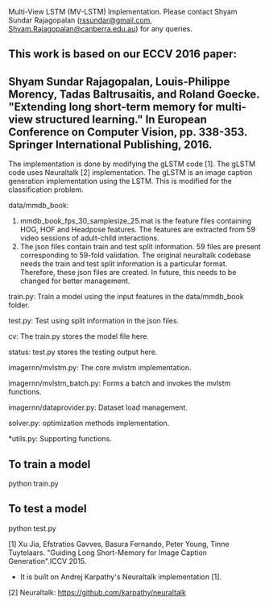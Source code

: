 Multi-View LSTM (MV-LSTM) Implementation. Please contact Shyam Sundar Rajagopalan (rssundar@gmail.com, Shyam.Rajagopalan@canberra.edu.au) for any queries.

This work is based on our ECCV 2016 paper:
----------------------------------------------------------------------------------------------------
Shyam Sundar Rajagopalan, Louis-Philippe Morency, Tadas Baltrusaitis, and Roland Goecke. "Extending long short-term memory for multi-view structured learning." In European Conference on Computer Vision, pp. 338-353. Springer International Publishing, 2016.
----------------------------------------------------------------------------------------------------

The implementation is done by modifying the gLSTM code [1]. The gLSTM code uses Neuraltalk [2] implementation.  The gLSTM is an image caption generation implementation using the LSTM. This is modified for the classification problem. 

data/mmdb_book:
1. mmdb_book_fps_30_samplesize_25.mat is the feature files containing HOG, HOF and Headpose features. The features are extracted from 59 video sessions of adult-child interactions.
2. The json files contain train and test split information. 59 files are present corresponding to 59-fold validation. The original neuraltalk codebase needs the train and test split information is a particular format. Therefore, these json files are created. In future, this needs to be changed for better management.
 
train.py: Train a model using the input features in the data/mmdb_book folder.

test.py: Test using split information in the json  files.

cv: The train.py stores the model file here.

status: test.py stores the testing output here.

imagernn/mvlstm.py: The core mvlstm implementation.

imagernn/mvlstm_batch.py: Forms a batch and invokes the mvlstm functions.

imagernn/dataprovider.py: Dataset load management.

solver.py: optimization methods implementation.

*utils.py: Supporting functions.


To train a model
----------------
python train.py

To test a model
---------------
python test.py




[1]
Xu Jia, Efstratios Gavves, Basura Fernando, Peter Young, Tinne Tuytelaars. "Guiding Long Short-Memory for Image Caption Generation".ICCV 2015.
* It is built on Andrej Karpathy's Neuraltalk implementation [1].


[2] Neuraltalk: https://github.com/karpathy/neuraltalk

